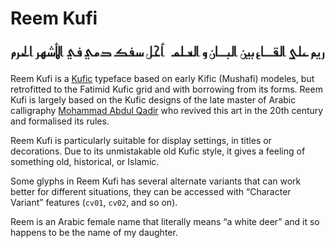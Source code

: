Reem Kufi
=========

![Sample](ReemKufi-Sample.svg)

Reem Kufi is a [Kufic][1] typeface based on early Kific (Mushafi) modeles, but
retrofitted to the Fatimid Kufic grid and with borrowing from its forms. Reem
Kufi is largely based on the Kufic designs of the late master of Arabic
calligraphy [Mohammad Abdul Qadir][2] who revived this art in the 20th century
and formalised its rules.

Reem Kufi is particularly suitable for display settings, in titles or
decorations. Due to its unmistakable old Kufic style, it gives a feeling of
something old, historical, or Islamic.

Some glyphs in Reem Kufi has several alternate variants that can work better
for different situations, they can be accessed with “Character Variant”
features (`cv01`, `cv02`, and so on).

Reem is an Arabic female name that literally means “a white deer” and it so
happens to be the name of my daughter.

[1]: https://en.wikipedia.org/wiki/Kufic
[2]: https://ar.wikipedia.org/wiki/محمد_عبد_القادر_عبد_الله_(خطاط)

